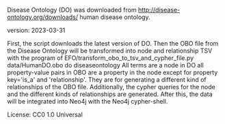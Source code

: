 Disease Ontology (DO) was downloaded from http://disease-ontology.org/downloads/ human disease ontology.

version: 2023-03-31

First, the script downloads the latest version of DO.
Then the OBO file from the Disease Ontology will be transformed into node and relationship TSV with the program of EFO/transform_obo_to_tsv_and_cypher_file.py data/HumanDO.obo do diseaseontology
All terms are a node in DO all property-value pairs in OBO are a property in the node except for property key='is_a' and 'relationship'. They are for generating a different kind of relationships of the OBO file.
Additionally, the cypher queries for the node and the different kinds of relationships are generated. After this, the data will be integrated into Neo4j with the Neo4j cypher-shell.

License: CC0 1.0 Universal